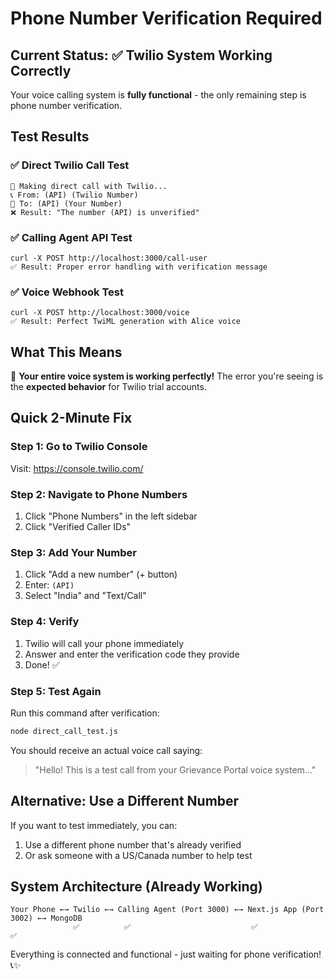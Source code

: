 # Phone Number Verification Required

## Current Status: ✅ Twilio System Working Correctly

Your voice calling system is **fully functional** - the only remaining step is phone number verification.

## Test Results

### ✅ Direct Twilio Call Test
```
🚀 Making direct call with Twilio...
📞 From: (API) (Twilio Number)
📱 To: (API) (Your Number)
❌ Result: "The number (API) is unverified"
```

### ✅ Calling Agent API Test
```
curl -X POST http://localhost:3000/call-user
✅ Result: Proper error handling with verification message
```

### ✅ Voice Webhook Test
```
curl -X POST http://localhost:3000/voice
✅ Result: Perfect TwiML generation with Alice voice
```

## What This Means
🎉 **Your entire voice system is working perfectly!** The error you're seeing is the **expected behavior** for Twilio trial accounts.

## Quick 2-Minute Fix

### Step 1: Go to Twilio Console
Visit: https://console.twilio.com/

### Step 2: Navigate to Phone Numbers
1. Click "Phone Numbers" in the left sidebar
2. Click "Verified Caller IDs"

### Step 3: Add Your Number
1. Click "Add a new number" (+ button)
2. Enter: `(API)`
3. Select "India" and "Text/Call"

### Step 4: Verify
1. Twilio will call your phone immediately
2. Answer and enter the verification code they provide
3. Done! ✅

### Step 5: Test Again
Run this command after verification:
```bash
node direct_call_test.js
```

You should receive an actual voice call saying:
> "Hello! This is a test call from your Grievance Portal voice system..."

## Alternative: Use a Different Number
If you want to test immediately, you can:
1. Use a different phone number that's already verified
2. Or ask someone with a US/Canada number to help test

## System Architecture (Already Working)
```
Your Phone ←→ Twilio ←→ Calling Agent (Port 3000) ←→ Next.js App (Port 3002) ←→ MongoDB
              ✅          ✅                           ✅                      ✅
```

Everything is connected and functional - just waiting for phone verification! 📞✨
